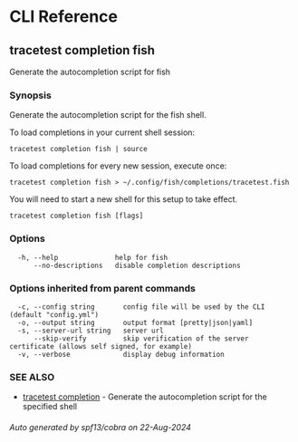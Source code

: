 # CLI Reference
## tracetest completion fish

Generate the autocompletion script for fish

### Synopsis

Generate the autocompletion script for the fish shell.

To load completions in your current shell session:

```
tracetest completion fish | source
```

To load completions for every new session, execute once:

```
tracetest completion fish > ~/.config/fish/completions/tracetest.fish
```

You will need to start a new shell for this setup to take effect.


```
tracetest completion fish [flags]
```

### Options

```
  -h, --help              help for fish
      --no-descriptions   disable completion descriptions
```

### Options inherited from parent commands

```
  -c, --config string       config file will be used by the CLI (default "config.yml")
  -o, --output string       output format [pretty|json|yaml]
  -s, --server-url string   server url
      --skip-verify         skip verification of the server certificate (allows self signed, for example)
  -v, --verbose             display debug information
```

### SEE ALSO

* [tracetest completion](tracetest_completion.md)	 - Generate the autocompletion script for the specified shell

###### Auto generated by spf13/cobra on 22-Aug-2024
